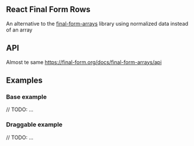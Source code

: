 ## React Final Form Rows
An alternative to the [final-form-arrays](https://github.com/final-form/final-form-arrays) library using normalized data instead of an array

## API
Almost te same https://final-form.org/docs/final-form-arrays/api

## Examples

### Base example
// TODO: ...

### Draggable example
// TODO: ...

